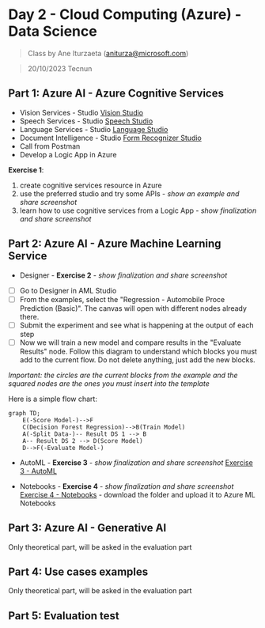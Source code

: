 # Day 2 - Cloud Computing (Azure) - Data Science

> Class by Ane Iturzaeta (aniturza@microsoft.com)

> 20/10/2023 Tecnun

## Part 1: Azure AI - Azure Cognitive Services

* Vision Services - Studio [Vision Studio](https://portal.vision.cognitive.azure.com/gallery/featured)
* Speech Services - Studio [Speech Studio](https://speech.microsoft.com/portal)
* Language Services - Studio [Language Studio](https://language.cognitive.azure.com/)
* Document Intelligence - Studio [Form Recognizer Studio](https://formrecognizer.appliedai.azure.com/studio)
* Call from Postman
* Develop a Logic App in Azure 


**Exercise 1**: 
1. create cognitive services resource in Azure
2. use the preferred studio and try some APIs - *show an example and share screenshot*
3. learn how to use cognitive services from a Logic App - *show finalization and share screenshot*

## Part 2: Azure AI - Azure Machine Learning Service

* Designer - **Exercise 2** - *show finalization and share screenshot*
 - [ ] Go to Designer in AML Studio 
 - [ ] From the examples, select the "Regression - Automobile Proce Prediction (Basic)". The canvas will open with different nodes already there. 
 - [ ] Submit the experiment and see what is happening at the output of each step
 - [ ] Now we will train a new model and compare results in the "Evaluate Results" node. Follow this diagram to understand which blocks you must add to the current flow. Do not delete anything, just add the new blocks.  

*Important: the circles are the current blocks from the example and the squared nodes are the ones you must insert into the template*

Here is a simple flow chart:

```mermaid
graph TD;
    E(-Score Model-)-->F
    C(Decision Forest Regression)-->B(Train Model)
    A(-Split Data-)-- Result DS 1 --> B
    A-- Result DS 2 --> D(Score Model)
    D-->F(-Evaluate Model-)
```

* AutoML - **Exercise 3** - *show finalization and share screenshot*
[Exercise 3 - AutoML](https://learn.microsoft.com/en-us/azure/machine-learning/tutorial-first-experiment-automated-ml?view=azureml-api-2) 

* Notebooks - **Exercise 4** - *show finalization and share screenshot*
[Exercise 4 - Notebooks](https://github.com/murggu/tecnun-cc-23/day2/Exercise4-notebooks) - download the folder and upload it to Azure ML Notebooks


## Part 3: Azure AI - Generative AI

Only theoretical part, will be asked in the evaluation part

## Part 4: Use cases examples

Only theoretical part, will be asked in the evaluation part

## Part 5: Evaluation test

